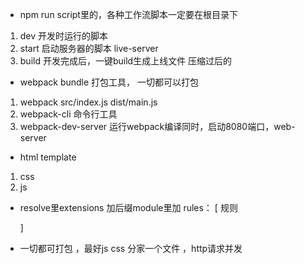 - npm run script里的，各种工作流脚本一定要在根目录下
 1. dev 开发时运行的脚本
 2. start 启动服务器的脚本
  live-server
 3. build 开发完成后，一键build生成上线文件
  压缩过后的
- webpack bundle 打包工具， 一切都可以打包
 1. webpack src/index.js dist/main.js
 2. webpack-cli 命令行工具
 3. webpack-dev-server 运行webpack编译同时，启动8080端口，web-server

- html template
 1. css
 2. js

- resolve里extensions 加后缀module里加
  rules： [
      规则

  ]

- 一切都可打包 ，最好js css 分家一个文件 ，http请求并发